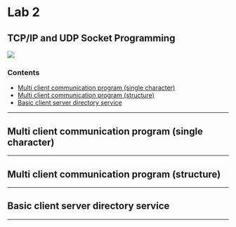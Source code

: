 # Lab 2
## TCP/IP and UDP Socket Programming

![](https://img.shields.io/badge/language-C-brightgreen.svg)

### Contents
* [Multi client communication program (single character)](#mcc)
* [Multi client communication program (structure)](#mcs)
* [Basic client server directory service](#dir)

___

<a name="mcc"></a>
## Multi client communication program (single character)
___

<a name="mcs"></a>
## Multi client communication program (structure)
___

<a name="dir"></a>
## Basic client server directory service
___
